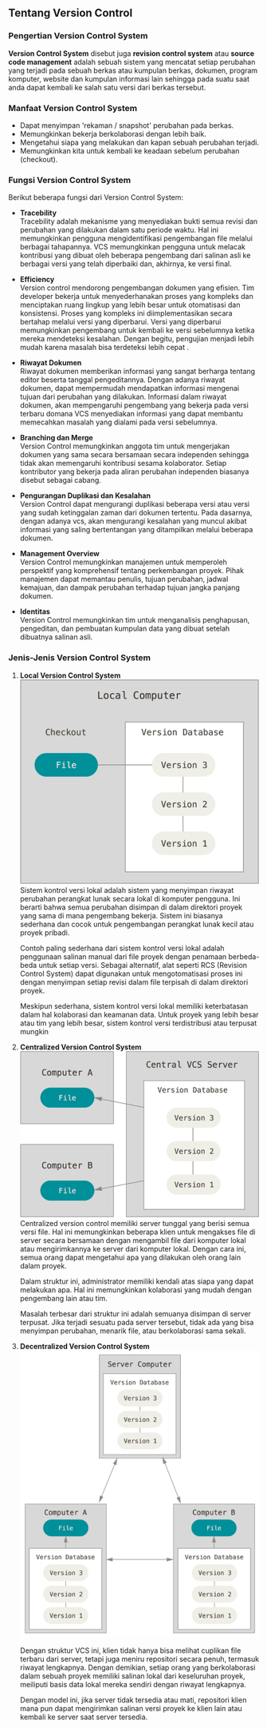 ## Tentang Version Control

### Pengertian Version Control System

**Version Control System** disebut juga **revision control system** atau **source code management** adalah sebuah sistem yang mencatat setiap perubahan yang terjadi pada sebuah berkas atau kumpulan berkas, dokumen, program komputer, website dan kumpulan informasi lain sehingga pada suatu saat anda dapat kembali ke salah satu versi dari berkas tersebut.

### Manfaat Version Control System

- Dapat menyimpan \'rekaman / snapshot' perubahan pada berkas.
- Memungkinkan bekerja berkolaborasi dengan lebih baik.
- Mengetahui siapa yang melakukan dan kapan sebuah perubahan terjadi.
- Memungkinkan kita untuk kembali ke keadaan sebelum perubahan (checkout).

### Fungsi Version Control System

Berikut beberapa fungsi dari Version Control System:

- **Tracebility**  
   Tracebility adalah mekanisme yang menyediakan bukti semua revisi dan perubahan yang dilakukan dalam satu periode waktu. Hal ini memungkinkan pengguna mengidentifikasi pengembangan file melalui berbagai tahapannya. VCS memungkinkan pengguna untuk melacak kontribusi yang dibuat oleh beberapa pengembang dari salinan asli ke berbagai versi yang telah diperbaiki dan, akhirnya, ke versi final.

- **Efficiency**  
   Version control mendorong pengembangan dokumen yang efisien. Tim developer bekerja untuk menyederhanakan proses yang kompleks dan menciptakan ruang lingkup yang lebih besar untuk otomatisasi dan konsistensi. Proses yang kompleks ini diimplementasikan secara bertahap melalui versi yang diperbarui. Versi yang diperbarui memungkinkan pengembang untuk kembali ke versi sebelumnya ketika mereka mendeteksi kesalahan. Dengan begitu, pengujian menjadi lebih mudah karena masalah bisa terdeteksi lebih cepat .

- **Riwayat Dokumen**  
   Riwayat dokumen memberikan informasi yang sangat berharga tentang editor beserta tanggal pengeditannya. Dengan adanya riwayat dokumen, dapat mempermudah mendapatkan informasi mengenai tujuan dari perubahan yang dilakukan. Informasi dalam riwayat dokumen, akan mempengaruhi pengembang yang bekerja pada versi terbaru domana VCS menyediakan informasi yang dapat membantu memecahkan masalah yang dialami pada versi sebelumnya.

- **Branching dan Merge**  
   Version Control memungkinkan anggota tim untuk mengerjakan dokumen yang sama secara bersamaan secara independen sehingga tidak akan memengaruhi kontribusi sesama kolaborator. Setiap kontributor yang bekerja pada aliran perubahan independen biasanya disebut sebagai cabang.

- **Pengurangan Duplikasi dan Kesalahan**  
   Version Control dapat mengurangi duplikasi beberapa versi atau versi yang sudah ketinggalan zaman dari dokumen tertentu. Pada dasarnya, dengan adanya vcs, akan mengurangi kesalahan yang muncul akibat informasi yang saling bertentangan yang ditampilkan melalui beberapa dokumen.

- **Management Overview**  
   Version Control memungkinkan manajemen untuk memperoleh perspektif yang komprehensif tentang perkembangan proyek. Pihak manajemen dapat memantau penulis, tujuan perubahan, jadwal kemajuan, dan dampak perubahan terhadap tujuan jangka panjang dokumen.

- **Identitas**  
   Version Control memungkinkan tim untuk menganalisis penghapusan, pengeditan, dan pembuatan kumpulan data yang dibuat setelah dibuatnya salinan asli.


### Jenis-Jenis Version Control System

1.  **Local Version Control System**
    ![Gambar LVCs](img/local.png)
    Sistem kontrol versi lokal adalah sistem yang menyimpan riwayat perubahan perangkat lunak secara lokal di komputer pengguna. Ini berarti bahwa semua perubahan disimpan di dalam direktori proyek yang sama di mana pengembang bekerja. Sistem ini biasanya sederhana dan cocok untuk pengembangan perangkat lunak kecil atau proyek pribadi.

	Contoh paling sederhana dari sistem kontrol versi lokal adalah penggunaan salinan manual dari file proyek dengan penamaan berbeda-beda untuk setiap versi. Sebagai alternatif, alat seperti RCS (Revision Control System) dapat digunakan untuk mengotomatisasi proses ini dengan menyimpan setiap revisi dalam file terpisah di dalam direktori proyek.

	Meskipun sederhana, sistem kontrol versi lokal memiliki keterbatasan dalam hal kolaborasi dan keamanan data. Untuk proyek yang lebih besar atau tim yang lebih besar, sistem kontrol versi terdistribusi atau terpusat mungkin

2.  **Centralized Version Control System**
    ![Gambar CVCs](img/centralized.png)
    Centralized version control memiliki server tunggal yang berisi semua versi file. Hal ini memungkinkan beberapa klien untuk mengakses file di server secara bersamaan dengan mengambil file dari komputer lokal atau mengirimkannya ke server dari komputer lokal. Dengan cara ini, semua orang dapat mengetahui apa yang dilakukan oleh orang lain dalam proyek.

    Dalam struktur ini, administrator memiliki kendali atas siapa yang dapat melakukan apa. Hal ini memungkinkan kolaborasi yang mudah dengan pengembang lain atau tim.

    Masalah terbesar dari struktur ini adalah semuanya disimpan di server terpusat. Jika terjadi sesuatu pada server tersebut, tidak ada yang bisa menyimpan perubahan, menarik file, atau berkolaborasi sama sekali.

3.  **Decentralized Version Control System**
    ![Gambar DVCs](img/distributed.png)

    Dengan struktur VCS ini, klien tidak hanya bisa melihat cuplikan file terbaru dari server, tetapi juga meniru repositori secara penuh, termasuk riwayat lengkapnya. Dengan demikian, setiap orang yang berkolaborasi dalam sebuah proyek memiliki salinan lokal dari keseluruhan proyek, meiliputi basis data lokal mereka sendiri dengan riwayat lengkapnya.

    Dengan model ini, jika server tidak tersedia atau mati, repositori klien mana pun dapat mengirimkan salinan versi proyek ke klien lain atau kembali ke server saat server tersedia.
